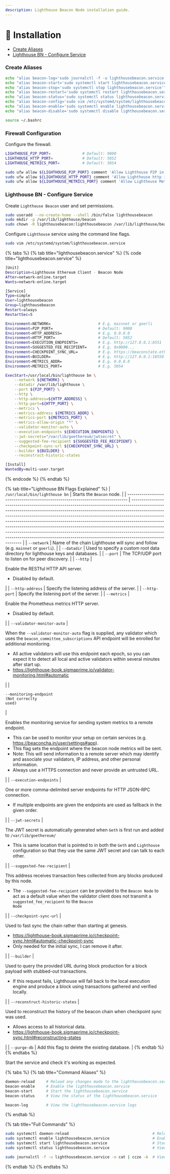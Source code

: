 ```yaml
---
description: Lighthouse Beacon Node installation guide.
---
```


# 💾 Installation

* [Create Aliases](installation.md#create-aliases)
* [Lighthouse BN - Configure Service](installation.md#lighthouse-bn-configure-service)

### Create Aliases

```bash
echo "alias beacon-log='sudo journalctl -f -u lighthousebeacon.service -o cat | ccze -A'" >> ~/.bashrc
echo "alias beacon-start='sudo systemctl start lighthousebeacon.service'" >> ~/.bashrc
echo "alias beacon-stop='sudo systemctl stop lighthousebeacon.service'" >> ~/.bashrc
echo "alias beacon-restart='sudo systemctl restart lighthousebeacon.service'" >> ~/.bashrc
echo "alias beacon-status='sudo systemctl status lighthousebeacon.service'" >> ~/.bashrc
echo "alias beacon-config='sudo vim /etc/systemd/system/lighthousebeacon.service'" >> ~/.bashrc
echo "alias beacon-enable='sudo systemctl enable lighthousebeacon.service'" >> ~/.bashrc
echo "alias beacon-disable='sudo systemctl disable lighthousebeacon.service'" >> ~/.bashrc

source ~/.bashrc
```

### Firewall Configuration

Configure the firewall.

```bash
LIGHTHOUSE_P2P_PORT=              # Default: 9000
LIGHTHOUSE_HTTP_PORT=             # Default: 5052
LIGHTHOUSE_METRICS_PORT=          # Default: 5054

sudo ufw allow ${LIGHTHOUSE_P2P_PORT} comment 'Allow Lighthouse P2P in'
sudo ufw allow ${LIGHTHOUSE_HTTP_PORT} comment 'Allow Lighthouse http in'
sudo ufw allow ${LIGHTHOUSE_METRICS_PORT} comment 'Allow Lighthouse Metrics in'
```

### Lighthouse BN - Configure Service

Create `Lighthouse Beacon` user and set permissions.

```bash
sudo useradd --no-create-home --shell /bin/false lighthousebeacon
sudo mkdir -p /var/lib/lighthouse/beacon
sudo chown -R lighthousebeacon:lighthousebeacon /var/lib/lighthouse/beacon
```

Configure `Lighthouse` service using the command line flags.

```bash
sudo vim /etc/systemd/system/lighthousebeacon.service
```

{% tabs %}
{% tab title="lighthousebeacon.service" %}
{% code title="lighthousebeacon.service" %}
```bash
[Unit]
Description=Lighthouse Ethereum Client - Beacon Node
After=network-online.target
Wants=network-online.target

[Service]
Type=simple
User=lighthousebeacon
Group=lighthousebeacon
Restart=always
RestartSec=5

Environment=NETWORK=                     # E.g. mainnet or goerli
Environment=P2P_PORT=                    # Default: 9000
Environment=HTTP_ADDRESS=                # E.g. 0.0.0.0
Environment=HTTP_PORT=                   # Default: 5052
Environment=EXECUTION_ENDPOINTS=         # E.g. http://127.0.0.1:8551
Environment=SUGGESTED_FEE_RECIPIENT=     # E.g. 0x0000...
Environment=CHECKPOINT_SYNC_URL=         # E.g. https://beaconstate.ethstaker.cc
Environment=BUILDER=                     # E.g. http://127.0.0.1:18550
Environment=METRICS_ADDR=                # E.g. 0.0.0.0
Environment=METRICS_PORT=                # E.g. 5054

ExecStart=/usr/local/bin/lighthouse bn \
    --network ${NETWORK} \
    --datadir /var/lib/lighthouse \
    --port ${P2P_PORT} \
    --http \
    --http-address=${HTTP_ADDRESS} \
    --http-port=${HTTP_PORT} \
    --metrics \
    --metrics-address ${METRICS_ADDR} \
    --metrics-port ${METRICS_PORT} \
    --metrics-allow-origin "*" \
    --validator-monitor-auto \
    --execution-endpoints ${EXECUTION_ENDPOINTS} \
    --jwt-secrets="/var/lib/goethereum/jwtsecret" \
    --suggested-fee-recipient ${SUGGESTED_FEE_RECIPIENT} \
    --checkpoint-sync-url ${CHECKPOINT_SYNC_URL} \
    --builder ${BUILDER} \
    --reconstruct-historic-states

[Install]
WantedBy=multi-user.target
```
{% endcode %}
{% endtab %}

{% tab title="Lighthouse BN Flags Explained" %}
| `/usr/local/bin/lighthouse bn`                                                 | Starts the `Beacon` node.                                                                                                                                                                                                                                                                                                                                                                                                                                                                                                                                                                  |
| ------------------------------------------------------------------------------ | ------------------------------------------------------------------------------------------------------------------------------------------------------------------------------------------------------------------------------------------------------------------------------------------------------------------------------------------------------------------------------------------------------------------------------------------------------------------------------------------------------------------------------------------------------------------------------------------ |
| `--network`                                                                    | Name of the chain Lighthouse will sync and follow (e.g. `mainnet` or `goerli`).                                                                                                                                                                                                                                                                                                                                                                                                                                                                                                            |
| `--datadir`                                                                    | Used to specify a custom root data directory for lighthouse keys and databases.                                                                                                                                                                                                                                                                                                                                                                                                                                                                                                            |
| `--port`                                                                       | The TCP/UDP port to listen on for peer discovery.                                                                                                                                                                                                                                                                                                                                                                                                                                                                                                                                          |
| `--http`                                                                       | <p>Enable the RESTful HTTP API server.</p><ul><li>Disabled by default.</li></ul>                                                                                                                                                                                                                                                                                                                                                                                                                                                                                                           |
| `--http-address`                                                               | Specify the listening address of the server.                                                                                                                                                                                                                                                                                                                                                                                                                                                                                                                                               |
| `--http-port`                                                                  | Specify the listening port of the server.                                                                                                                                                                                                                                                                                                                                                                                                                                                                                                                                                  |
| `--metrics`                                                                    | <p>Enable the Prometheus metrics HTTP server.</p><ul><li>Disabled by default.</li></ul>                                                                                                                                                                                                                                                                                                                                                                                                                                                                                                    |
| `--validator-monitor-auto`                                                     | <p>When the <code>--validator-monitor-auto</code> flag is supplied, any validator which uses the <code>beacon_committee_subscriptions</code> API endpoint will be enrolled for additional monitoring.</p><ul><li>All active validators will use this endpoint each epoch, so you can expect it to detect all local and active validators within several minutes after start up.</li><li><a href="https://lighthouse-book.sigmaprime.io/validator-monitoring.html#automatic">https://lighthouse-book.sigmaprime.io/validator-monitoring.html#automatic</a></li></ul>                        |
| <p><code>--monitoring-endpoint</code><br><code>(Not curreclty used)</code></p> | <p>Enables the monitoring service for sending system metrics to a remote endpoint.</p><ul><li>This can be used to monitor your setup on certain services (e.g. <a href="https://beaconcha.in/user/settings#app">https://beaconcha.in/user/settings#app</a>).</li><li>This flag sets the endpoint where the beacon node metrics will be sent.</li><li>Note: This will send information to a remote server which may identify and associate your validators, IP address, and other personal information.</li><li>Always use a HTTPS connection and never provide an untrusted URL.</li></ul> |
| `--execution-endpoints`                                                        | <p>One or more comma-delimited server endpoints for HTTP JSON-RPC connection.</p><ul><li>If multiple endpoints are given the endpoints are used as fallback in the given order.</li></ul>                                                                                                                                                                                                                                                                                                                                                                                                  |
| `--jwt-secrets`                                                                | <p>The JWT secret is automatically generated when <code>Geth</code> is first run and added to <code>/var/lib/goethereum/</code></p><ul><li>This is same location that is pointed to in both the <code>Geth</code> and <code>Lighthouse</code> configuration so that they use the same JWT secret and can talk to each other.</li></ul>                                                                                                                                                                                                                                                     |
| `--suggested-fee-recipient`                                                    | <p>This address receives transaction fees collected from any blocks produced by this node.</p><ul><li>The <code>--suggested-fee-recipient</code> can be provided to the <code>Beacon Node</code> to act as a default value when the validator client does not transmit a <code>suggested_fee_recipient</code> to the <code>Beacon Node</code></li></ul>                                                                                                                                                                                                                                    |
| `--checkpoint-sync-url`                                                        | <p>Used to fast sync the chain rather than starting at genesis.</p><ul><li><a href="https://lighthouse-book.sigmaprime.io/checkpoint-sync.html#automatic-checkpoint-sync">https://lighthouse-book.sigmaprime.io/checkpoint-sync.html#automatic-checkpoint-sync</a></li><li>Only needed for the initial sync, I can remove it after.</li></ul>                                                                                                                                                                                                                                              |
| `--builder`                                                                    | <p>Used to query the provided URL during block production for a block payload with stubbed-out transactions.</p><ul><li>If this request fails, Lighthouse will fall back to the local execution engine and produce a block using transactions gathered and verified locally.</li></ul>                                                                                                                                                                                                                                                                                                     |
| `--reconstruct-historic-states`                                                | <p>Used to reconstruct the history of the beacon chain when checkpoint sync was used.</p><ul><li>Allows access to all historical data.</li><li><a href="https://lighthouse-book.sigmaprime.io/checkpoint-sync.html#reconstructing-states">https://lighthouse-book.sigmaprime.io/checkpoint-sync.html#reconstructing-states</a></li></ul>                                                                                                                                                                                                                                                   |
| `--purge-db`                                                                   | Add this flag to delete the existing database.                                                                                                                                                                                                                                                                                                                                                                                                                                                                                                                                             |
{% endtab %}
{% endtabs %}

Start the service and check it's working as expected.

{% tabs %}
{% tab title="Command Aliases" %}
```bash
daemon-reload     # Reload any changes made to the lighthousebeacon.service
beacon-enable     # Enable the lighthousebeacon.service
beacon-start      # Start the lighthousebeacon.service
beacon-status     # View the status of the lighthousebeacon.service

beacon-log        # View the lighthousebeacon.service logs
```
{% endtab %}

{% tab title="Full Commands" %}
```bash
sudo systemctl daemon-reload                                     # Reload any changes made to the lighthousebeacon.service
sudo systemctl enable lighthousebeacon.service                   # Enable the lighthousebeacon.service
sudo systemctl start lighthousebeacon.service                    # Start the lighthousebeacon.service
sudo systemctl status lighthousebeacon.service                   # View the status of the lighthousebeacon.service

sudo journalctl -f -u lighthousebeacon.service -o cat | ccze -A  # View the lighthousebeacon.service logs
```
{% endtab %}
{% endtabs %}
